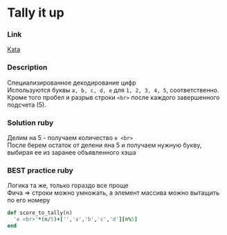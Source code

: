 # Tally it up

### Link
[Kata](https://www.codewars.com/kata/5630d1747935943168000013/)

### Description
Специализированное декодирование цифр<br>
Используются буквы `a, b, c, d, e` для `1, 2, 3, 4, 5`, соответственно.<br> 
Кроме того пробел и разрыв строки `<br>` после каждого завершенного подсчета (5).

### Solution ruby
Делим на 5 - получаем количество `e <br>`<br>
После берем остаток от делени яна 5 и получаем нужную букву, выбирая ее из заранее объявленного хэша

### BEST practice ruby
Логика та же, только гораздо все проще<br>
Фича => строки можно умножать, а элемент массива можно вытащить по его номеру

```ruby
def score_to_tally(n)
  'e <br>'*(n/5)+['','a','b','c','d'][n%5]
end
```
